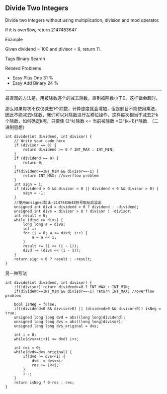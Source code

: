 ## Divide Two Integers  ##

Divide two integers without using multiplication, division and mod operator.

If it is overflow, return 2147483647

Example

Given dividend = 100 and divisor = 9, return 11.

Tags 
Binary Search

Related Problems 

- Easy Plus One 31 %
- Easy Add Binary 24 %

----------
最直观的方法是，用被除数逐个的减去除数，直到被除数小于0。这样做会超时。

那么如果每次不仅仅减去1个除数，计算速度就会增加，但是题目不能使用乘法，因此不能减去k除数，我们可以对除数进行左移位操作，这样每次相当于减去2^k个除数，如何确定k呢，只要使 (2^k)除数 <= 当前被除数 <(2^(k+1))*除数. （二进制思想）

	int divide(int dividend, int divisor) {
	    // Write your code here
	    if (divisor == 0) {
	        return dividend >= 0 ? INT_MAX : INT_MIN;
	    }
	    if (dividend == 0) {
	        return 0;
	    }
	    if(dividend==INT_MIN && divisor==-1) {
	        return INT_MAX; //overflow problem
	    }
	    int sign = 1;
	    if (dividend > 0 && divisor < 0 || dividend < 0 && divisor > 0) {
	        sign = -1;
	    }
	    //使用unsigned防止-2147483648符号取反后溢出
	    unsigned int divd = dividend > 0 ? dividend : -dividend;
	    unsigned int divs = divisor > 0 ? divisor : -divisor;
	    int result = 0;
	    while (divd >= divs) {
	        long long a = divs;
	        int i;
	        for (i = 0; a <= divd; i++) {
	            a = a << 1;
	        }
	        result += (1 << (i - 1));
	        divd -= (divs << (i - 1));
	    }
	    return sign > 0 ? result : -result;
	}

另一种写法

	int divide(int dividend, int divisor) {
	    if(!divisor) return dividend>=0 ? INT_MAX : INT_MIN;
	    if(dividend==INT_MIN && divisor==-1) return INT_MAX; //overflow problem
	
	    bool isNeg = false;
	    if((dividend<0 && divisor>0) || (dividend>0 && divisor<0)) isNeg = true;
	    unsigned long long dvd = abs((long long)dividend);
	    unsigned long long dvs = abs((long long)divisor);
	    unsigned long long dvs_original = dvs;
	
	    int i = 0;
	    while(dvs<<(i+1) <= dvd) i++;
	
	    int res = 0;
	    while(dvd>=dvs_original) {
	        if(dvd >= dvs<<i) {
	            dvd -= dvs<<i;
	            res += 1<<i;
	        }
	        i--;
	    }	
	    return isNeg ? 0-res : res;
	}
